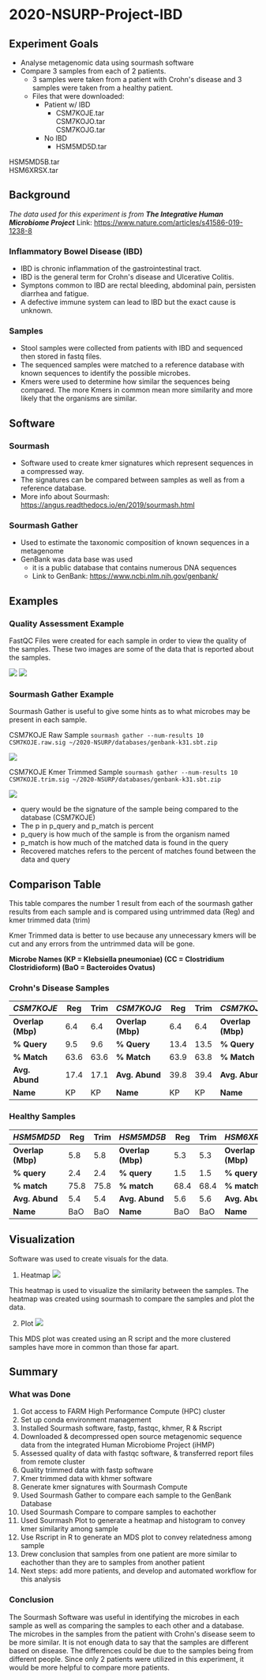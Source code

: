 # 2020-NSURP-Project-IBD
## Experiment Goals
* Analyse metagenomic data using sourmash software
* Compare 3 samples from each of 2 patients. 
    * 3 samples were taken from a patient with Crohn's disease and 3 samples were taken from a healthy patient. 
    * Files that were downloaded:
        * Patient w/ IBD
            * CSM7KOJE.tar  
CSM7KOJO.tar  
CSM7KOJG.tar
        * No IBD
            * HSM5MD5D.tar

HSM5MD5B.tar  
HSM6XRSX.tar
## Background
*The data used for this experiment is from **The Integrative Human Microbiome Project***
Link: https://www.nature.com/articles/s41586-019-1238-8
### Inflammatory Bowel Disease (IBD)
* IBD is chronic inflammation of the gastrointestinal tract.
* IBD is the general term for Crohn's disease and Ulcerative Colitis.
* Symptons common to IBD are rectal bleeding, abdominal pain, persisten diarrhea and fatigue.
* A defective immune system can lead to IBD but the exact cause is unknown.

### Samples
* Stool samples were collected from patients with IBD and sequenced then stored in fastq files.
* The sequenced samples were matched to a reference database with known sequences to identify the possible microbes.
* Kmers were used to determine how similar the sequences being compared. The more Kmers in common mean more similarity and more likely that the organisms are similar.

## Software

### Sourmash
* Software used to create kmer signatures which represent sequences in a compressed way.
* The signatures can be compared between samples as well as from a reference database.
* More info about Sourmash: https://angus.readthedocs.io/en/2019/sourmash.html
### Sourmash Gather
* Used to estimate the taxonomic composition of known sequences in a metagenome
* GenBank was data base was used
    * it is a public database that contains numerous DNA sequences
    * Link to GenBank: https://www.ncbi.nlm.nih.gov/genbank/

## Examples
### Quality Assessment Example
FastQC Files were created for each sample in order to view the quality of the samples.
These two images are some of the data that is reported about the samples.

![](https://i.imgur.com/WNcmnJ0.png)
![](https://i.imgur.com/lxjxQkD.png)

### **Sourmash Gather Example** 
Sourmash Gather is useful to give some hints as to what microbes may be present in each sample.

CSM7KOJE Raw Sample
`sourmash gather --num-results 10 CSM7KOJE.raw.sig ~/2020-NSURP/databases/genbank-k31.sbt.zip`

![](https://i.imgur.com/XxKlXtl.png)

CSM7KOJE Kmer Trimmed Sample
`sourmash gather --num-results 10 CSM7KOJE.trim.sig ~/2020-NSURP/databases/genbank-k31.sbt.zip`

![](https://i.imgur.com/WX9a0wU.png)

* query would be the signature of the sample being compared to the database (CSM7KOJE)
* The p in p_query and p_match is percent
* p_query is how much of the sample is from the organism named
* p_match is how much of the matched data is found in the query
* Recovered matches refers to the percent of matches found between the data and query


## **Comparison Table**
This table compares the number 1 result from each of the sourmash gather results from each sample and is compared using untrimmed data (Reg) and kmer trimmed data (trim)

Kmer Trimmed data is better to use because any unnecessary kmers will be cut and any errors from the untrimmed data will be gone.


**Microbe Names
(KP = Klebsiella pneumoniae)
(CC = Clostridium Clostridioform)
(BaO = Bacteroides Ovatus)**
### Crohn's Disease Samples
| *CSM7KOJE*        | Reg  | Trim | *CSM7KOJG*        | Reg  | Trim | *CSM7KOJO*        | Reg  | Trim  |
| ----------------- | ---- | ---- | ----------------- | ---- | ---- | ----------------- | ---- | ----- |
| **Overlap (Mbp)** | 6.4  | 6.4  | **Overlap (Mbp)** | 6.4  | 6.4  | **Overlap (Mbp)** | 6.4  | 6.4   |
| **% Query**       | 9.5  | 9.6  | **% Query**       | 13.4 | 13.5 | **% Query**       | 9.5  | 42.3  |
| **% Match**       | 63.6 | 63.6 | **% Match**       | 63.9 | 63.8 | **% Match**       | 63.6 | 90.5  |
| **Avg. Abund**    | 17.4 | 17.1 | **Avg. Abund**    | 39.8 | 39.4 | **Avg. Abund**    | 17.4 | 113.0 |
| **Name**          | KP   | KP   | **Name**          | KP   | KP   | **Name**          | CC   | CC    |

### Healthy Samples 
| *HSM5MD5D*        | Reg  | Trim | *HSM5MD5B*        | Reg  | Trim | *HSM6XRSX*        | Reg  | Trim |
| ----------------- | ---- | ---- | ----------------- | ---- | ---- | ----------------- | ---- | ---- |
| **Overlap (Mbp)** | 5.8  | 5.8  | **Overlap (Mbp)** | 5.3  | 5.3  | **Overlap (Mbp)** | 5.7  | 5.7  |
| **% query**       | 2.4  | 2.4  | **% query**       | 1.5  | 1.5  | **% query**       | 2.5  | 2.5  |
| **% match**       | 75.8 | 75.8 | **% match**       | 68.4 | 68.4 | **% match**       | 74.3 | 74.2 |
| **Avg. Abund**    | 5.4  | 5.4  | **Avg. Abund**    | 5.6  | 5.6  | **Avg. Abund**    | 6.0  | 5.9  |
| **Name**          | BaO  | BaO  | **Name**          | BaO  | BaO  | **Name**          | BaO  | BaO  |

## Visualization
Software was used to create visuals for the data.
1. Heatmap ![](https://i.imgur.com/oUt5h1g.png)

This heatmap is used to visualize the similarity between the samples. The heatmap was created using sourmash to compare the samples and plot the data. 

2. Plot 
![](https://i.imgur.com/JC6c4zR.png)

This MDS plot was created using an R script and the more clustered samples have more in common than those far apart.

## Summary

### What was Done
1. Got access to FARM High Performance Compute (HPC) cluster
1. Set up conda environment management
1. Installed Sourmash software, fastp, fastqc, khmer, R & Rscript
1. Downloaded & decompressed open source metagenomic sequence data from the integrated Human Microbiome Project (iHMP)
1. Assessed quality of data with fastqc software, & transferred report files from remote cluster
1. Quality trimmed data with fastp software
1. Kmer trimmed data with khmer software
1. Generate kmer signatures with Sourmash Compute
1. Used Sourmash Gather to compare each sample to the GenBank Database
1. Used Sourmash Compare to compare samples to eachother
1. Used Sourmash Plot to generate a heatmap and histogram to convey kmer similarity among sample
1. Use Rscript in R to generate an MDS plot to convey relatedness among sample
1. Drew conclusion that samples from one patient are more similar to eachother than they are to samples from another patient
1. Next steps: add more patients, and develop and automated workflow for this analysis
### Conclusion

The Sourmash Software was useful in identifying the microbes in each sample as well as comparing the samples to each other and a database. The microbes in the samples from the patient with Crohn's disease seem to be more similar. It is not enough data to say that the samples are different based on disease. The differences could be due to the samples being from different people. Since only 2 patients were utilized in this experiment, it would be more helpful to compare more patients.

